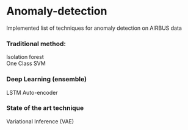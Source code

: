 # Anomaly-detection
Implemented list of techniques for anomaly detection on AIRBUS data

### Traditional method:
Isolation forest  
One Class SVM

### Deep Learning (ensemble)
LSTM Auto-encoder

### State of the art technique
Variational Inference (VAE)
